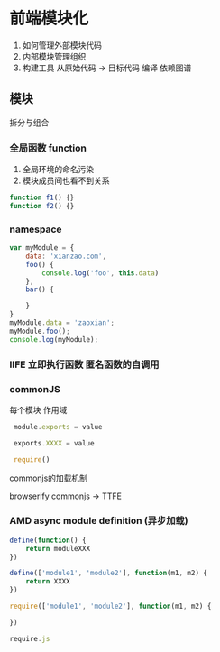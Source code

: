 # 前端模块化

1. 如何管理外部模块代码
2. 内部模块管理组织
3. 构建工具 从原始代码 -> 目标代码 编译 依赖图谱

## 模块

拆分与组合

### 全局函数 function

1. 全局环境的命名污染
2. 模块成员间也看不到关系

```js
function f1() {}
function f2() {}
```

### namespace

```js
var myModule = {
    data: 'xianzao.com',
    foo() {
        console.log('foo', this.data)
    },
    bar() {

    }
}
myModule.data = 'zaoxian';
myModule.foo();
console.log(myModule);
```
### IIFE 立即执行函数 匿名函数的自调用

### commonJS

每个模块 作用域

```js
 module.exports = value

 exports.XXXX = value

 require()
```
commonjs的加载机制

browserify commonjs -> TTFE

### AMD async module definition (异步加载)

```js
define(function() {
    return moduleXXX
})

define(['module1', 'module2'], function(m1, m2) {
    return XXXX
})

require(['module1', 'module2'], function(m1, m2) {

})

require.js
```











